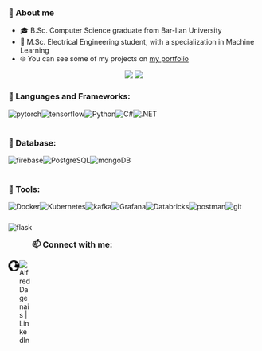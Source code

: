 ### 📖 About me
* 🎓 B.Sc. Computer Science graduate from Bar-Ilan University
* 🔭 M.Sc. Electrical Engineering student, with a specialization in Machine Learning
* 🌐 You can see some of my projects on [my portfolio][projects]

<p align="center">
  <img height="50%" width="auto" src ="https://github-readme-stats.vercel.app/api?username=davidlevinwork&show_icons=true&count_private=true&theme=darcula&hide_border=true&hide=issues,contribs&bg_color=00000000">
  <img height="50%" width="auto" src ="https://github-readme-stats.vercel.app/api/top-langs/?username=davidlevinwork&layout=compact&hide_border=true&theme=darcula&bg_color=00000000&langs_count=6&hide=jupyter%20notebook,tex,css,php">
  <br>
</p>

### 🔨 Languages and Frameworks:
<a href="https://pytorch.org/" target="_blank"> <img align="left" src="https://raw.githubusercontent.com/rahul-jha98/github_readme_icons/main/language_and_tools/square/pytorch/pytorch.svg" alt="pytorch" height="42px"/> </a> 
<a href="https://www.tensorflow.org" target="_blank"> <img align="left" src="https://raw.githubusercontent.com/rahul-jha98/github_readme_icons/main/language_and_tools/square/tensorflow/tensorflow.svg" alt="tensorflow" height="42px"/> </a> 
<a href="https://www.python.org" target="_blank"><img align="left" alt="Python" height ="42px" src="https://raw.githubusercontent.com/rahul-jha98/github_readme_icons/main/language_and_tools/square/python/python.svg"></a>
<a href="https://learn.microsoft.com/en-us/dotnet/csharp/" target="_blank"><img align="left" alt="C#" height ="42px" src="https://user-images.githubusercontent.com/25181517/121405384-444d7300-c95d-11eb-959f-913020d3bf90.png"></a>
<a href="https://dotnet.microsoft.com/en-us/" target="_blank"><img align="left" alt=".NET" height ="42px" src="https://user-images.githubusercontent.com/25181517/121405754-b4f48f80-c95d-11eb-8893-fc325bde617f.png"></a>

<br>
<br>

### 💾 Database:
<a href="https://firebase.google.com/" target="_blank"> <img align="left" src="https://raw.githubusercontent.com/rahul-jha98/github_readme_icons/main/language_and_tools/square/firebase/firebase.svg" alt="firebase" height ="42px"/> </a>
<a href="https://www.postgresql.org/" target="_blank"> <img align="left" src="https://user-images.githubusercontent.com/25181517/117208740-bfb78400-adf5-11eb-97bb-09072b6bedfc.png" alt="PostgreSQL" height ="42px"/> </a>
<a href="https://www.mongodb.com/" target="_blank"> <img align="left" src="https://user-images.githubusercontent.com/25181517/182884177-d48a8579-2cd0-447a-b9a6-ffc7cb02560e.png" alt="mongoDB" height ="42px"/> </a>


<br>
<br>

### 🔬 Tools:
<a href="https://www.docker.com/" target="_blank"><img align="left" alt="Docker" height ="42px" src="https://user-images.githubusercontent.com/25181517/117207330-263ba280-adf4-11eb-9b97-0ac5b40bc3be.png"></a>
<a href="https://kubernetes.io/" target="_blank"><img align="left" alt="Kubernetes" height ="42px" src="https://user-images.githubusercontent.com/25181517/182534006-037f08b5-8e7b-4e5f-96b6-5d2a5558fa85.png"></a>
<a href="https://kafka.apache.org/" target="_blank"> <img align="left" src="https://user-images.githubusercontent.com/25181517/192107004-2d2fff80-d207-4916-8a3e-130fee5ee495.png" alt="kafka" height="42px"/> </a> 
<a href="https://grafana.com/" target="_blank"><img align="left" alt="Grafana" height ="42px" src="https://user-images.githubusercontent.com/25181517/182534075-4962068b-4407-46c2-ac67-ddcb86af30cc.png"></a>
<a href="https://www.databricks.com/" target="_blank"><img align="left" alt="Databricks" height ="42px" src="https://user-images.githubusercontent.com/25181517/197845567-86a09ca9-d96f-42c4-9ab1-8bce95ab000d.png"></a>
<a href="https://www.postman.com/" target="_blank"> <img src="https://user-images.githubusercontent.com/25181517/192109061-e138ca71-337c-4019-8d42-4792fdaa7128.png" align="left" alt="postman" height='42px'/> </a>
<a href="https://git-scm.com/" target="_blank"> <img src="https://raw.githubusercontent.com/rahul-jha98/github_readme_icons/main/language_and_tools/square/git-scm/git-scm.svg" align="left" alt="git" height='42px'/> </a>
<a href="https://flask.palletsprojects.com/en/2.3.x/" target="_blank"><img align="left" alt="flask" height ="42px" src="https://user-images.githubusercontent.com/25181517/183423775-2276e25d-d43d-4e58-890b-edbc88e915f7.png"></a>

<br>
<br>
<br>

### 📫 Connect with me:

[<img align="left" alt="AlfredDagenais.com" width="22px" src="https://raw.githubusercontent.com/iconic/open-iconic/master/svg/globe.svg" />][website]
[<img align="left" alt="AlfredDagenais | LinkedIn" width="22px" src="https://cdn.jsdelivr.net/npm/simple-icons@v3/icons/linkedin.svg" />][linkedin]
  

[website]: https://github.com/davidlevinwork
[linkedin]: https://www.linkedin.com/in/davidlevin40/
[projects]: https://github.com/davidlevinwork?tab=repositories
